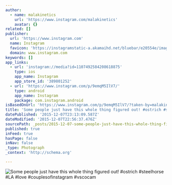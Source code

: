 ```yaml
---
author:
  - name: malakinetics
    url: 'https://www.instagram.com/malakinetics'
    avatar: {}
related: []
publisher:
  url: 'https://www.instagram.com'
  name: Instagram
  favicon: 'https://instagramstatic-a.akamaihd.net/bluebar/e20554e/images/ico/favicon.ico'
  domain: www.instagram.com
keywords: []
app_links:
  - url: 'instagram://media?id=1107492584208618875'
    type: ios
    app_name: Instagram
    app_store_id: '389801252'
  - url: 'https://www.instagram.com/p/9emqM5IlV7/'
    type: android
    app_name: Instagram
    package: com.instagram.android
isBasedOnUrl: 'https://www.instagram.com/p/9emqM5IlV7/?taken-by=malakinetics'
title: 'Some people just have this whole thing figured out! #ostrich #steelhorse #LA #love #couplesofinstagram #vscocam'
datePublished: '2015-12-07T23:13:09.587Z'
dateModified: '2015-12-07T22:56:37.476Z'
sourcePath: _posts/2015-12-07-some-people-just-have-this-whole-thing-figured-out-ostrich.md
published: true
inFeed: true
hasPage: false
inNav: false
_type: Photograph
_context: 'http://schema.org'

---
```

![Some people just have this whole thing figured out&excl; &num;ostrich &num;steelhorse &num;LA &num;love &num;couplesofinstagram &num;vscocam](https://scontent.cdninstagram.com/hphotos-xpt1/t51.2885-15/s640x640/sh0.08/e35/12093654_965202716851885_2065501622_n.jpg)